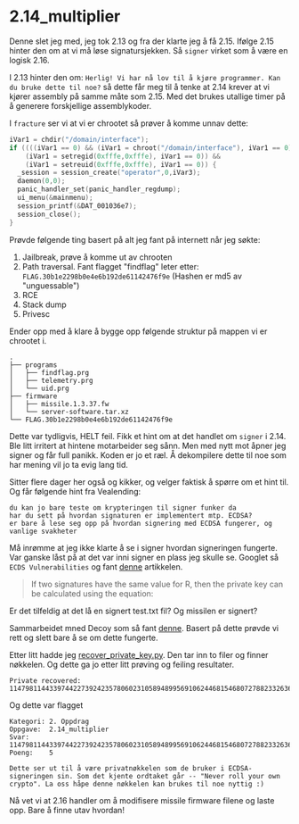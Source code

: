 
# 2.14_multiplier

Denne slet jeg med, jeg tok 2.13 og fra der klarte jeg å få 2.15. Ifølge 2.15 hinter den om at vi må løse signatursjekken. Så `signer` virket som å være en logisk 2.16.

I 2.13 hinter den om: `Herlig! Vi har nå lov til å kjøre programmer. Kan du bruke dette til noe?` så dette får meg til å tenke at 2.14 krever at vi kjører assembly på samme måte som 2.15. Med det brukes utallige timer på å generere forskjellige assemblykoder.

I `fracture` ser vi at vi er chrootet så prøver å komme unnav dette:

```cpp
iVar1 = chdir("/domain/interface");
if ((((iVar1 == 0) && (iVar1 = chroot("/domain/interface"), iVar1 == 0)) &&
    (iVar1 = setregid(0xfffe,0xfffe), iVar1 == 0)) &&
    (iVar1 = setreuid(0xfffe,0xfffe), iVar1 == 0)) {
  _session = session_create("operator",0,iVar3);
  daemon(0,0);
  panic_handler_set(panic_handler_regdump);
  ui_menu(&mainmenu);
  session_printf(&DAT_001036e7);
  session_close();
}
```

Prøvde følgende ting basert på alt jeg fant på internett når jeg søkte:

1. Jailbreak, prøve å komme ut av chrooten
2. Path traversal. Fant flagget "findflag" leter etter: `FLAG.30b1e2298b0e4e6b192de61142476f9e` (Hashen er md5 av "unguessable")
3. RCE 
4. Stack dump
5. Privesc

Ender opp med å klare å bygge opp følgende struktur på mappen vi er chrootet i. 

```
.
├── programs
│   ├── findflag.prg
│   ├── telemetry.prg
│   └── uid.prg
├── firmware
│   ├── missile.1.3.37.fw
│   └── server-software.tar.xz
└── FLAG.30b1e2298b0e4e6b192de61142476f9e
```

Dette var tydligvis, HELT feil. Fikk et hint om at det handlet om `signer` i 2.14. Ble litt irritert at hintene motarbeider seg sånn. Men med nytt mot åpner jeg signer og får full panikk. Koden er jo et ræl. Å dekompilere dette til noe som har mening vil jo ta evig lang tid.

Sitter flere dager her også og kikker, og velger faktisk å spørre om et hint til. Og får følgende hint fra Vealending:

```
du kan jo bare teste om krypteringen til signer funker da
har du sett på hvordan signaturen er implementert mtp. ECDSA?
er bare å lese seg opp på hvordan signering med ECDSA fungerer, og vanlige svakheter
```

Må inrømme at jeg ikke klarte å se i signer hvordan signeringen fungerte. Var ganske låst på at det var inni signer en plass jeg skulle se. Googlet så `ECDS Vulnerabilities` og fant [denne](https://halborn.com/how-hackers-can-exploit-weak-ecdsa-signatures/) artikkelen. 

> If two signatures have the same value for R, then the private key can be calculated using the equation:

Er det tilfeldig at det lå en signert test.txt fil? Og missilen er signert?

Sammarbeidet mned Decoy som så fant [denne](https://billatnapier.medium.com/ecdsa-weakness-where-nonces-are-reused-2be63856a01a). Basert på dette prøvde vi rett og slett bare å se om dette fungerte.

Etter litt hadde jeg [recover_private_key.py](recover_private_key.py). Den tar inn to filer og finner nøkkelen. Og dette ga jo etter litt prøving og feiling resultater.

```
Private recovered:
114798114433974422739242357806023105894899569106244681546807278823326360043821
```

Og dette var flagget

```
Kategori: 2. Oppdrag
Oppgave:  2.14_multiplier
Svar:     114798114433974422739242357806023105894899569106244681546807278823326360043821
Poeng:    5

Dette ser ut til å være privatnøkkelen som de bruker i ECDSA-signeringen sin. Som det kjente ordtaket går -- "Never roll your own crypto". La oss håpe denne nøkkelen kan brukes til noe nyttig :)
```

Nå vet vi at 2.16 handler om å modifisere missile firmware filene og laste opp. Bare å finne utav hvordan! 